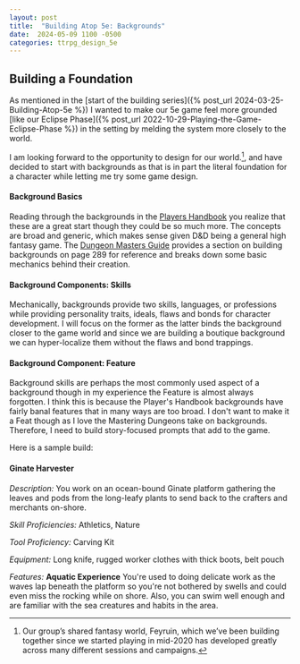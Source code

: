 ```yaml
---
layout: post
title:  "Building Atop 5e: Backgrounds"
date:  2024-05-09 1100 -0500
categories: ttrpg_design_5e
---
```

## Building a Foundation
As mentioned in the [start of the building series]({% post_url 2024-03-25-Building-Atop-5e %}) I wanted to make our 5e game feel more grounded [like our Eclipse Phase]({% post_url 2022-10-29-Playing-the-Game-Eclipse-Phase %}) in the setting by melding the system more closely to the world. 

I am looking forward to the opportunity to design for our world.[^1], and have decided to start with backgrounds as that is in part the literal foundation for a character while letting me try some game design.

#### Background Basics
Reading through the backgrounds in the [Players Handbook](https://dnd.wizards.com/products/rpg_playershandbook) you realize that these are a great start though they could be so much more. The concepts are broad and generic, which makes sense given D&D being a general high fantasy game. The [Dungeon Masters Guide](https://dnd.wizards.com/products/dungeon-masters-guide) provides a section on building backgrounds on page 289 for reference and breaks down some basic mechanics behind their creation. 

#### Background Components: Skills
Mechanically, backgrounds provide two skills, languages, or professions while providing personality traits, ideals, flaws and bonds for character development. I will focus on the former as the latter binds the background closer to the game world and since we are building a boutique background we can hyper-localize them without the flaws and bond trappings.

#### Background Component: Feature
Background skills are perhaps the most commonly used aspect of a background though in my experience the Feature is almost always forgotten. I think this is because the Player's Handbook backgrounds have fairly banal features that in many ways are too broad. I don't want to make it a Feat though as I love the Mastering Dungeons take on backgrounds. Therefore, I need to build story-focused prompts that add to the game.

Here is a sample build:
####  Ginate Harvester

_Description:_ 
You work on an ocean-bound Ginate platform gathering the leaves and pods from the long-leafy plants to send back to the crafters and merchants on-shore.

_Skill Proficiencies:_ 
Athletics, Nature

_Tool Proficiency:_ 
Carving Kit

_Equipment:_ 
Long knife, rugged worker clothes with thick boots, belt pouch

_Features:_ **Aquatic Experience**
You're used to doing delicate work as the waves lap beneath the platform so you're not bothered by swells and could even miss the rocking while on shore.  Also, you can swim well enough and are familiar with the sea creatures and habits in the area.






[^1]: Our group’s shared fantasy world, Feyruin, which we’ve been building together since we started playing in mid-2020 has developed greatly across many different sessions and campaigns.




